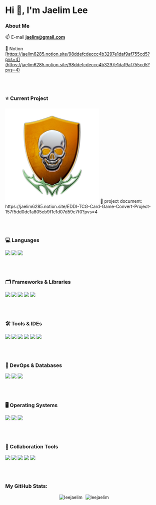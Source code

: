 <h1 align="left">  Hi 👋, I'm Jaelim Lee</h1>


### About Me
📫 E-mail **jaelim@gmail.com**
  
📄 Notion [https://jaelim6285.notion.site/98ddefcdeccc4b3297e1daf9af755cd5?pvs=4](https://jaelim6285.notion.site/98ddefcdeccc4b3297e1daf9af755cd5?pvs=4)

<p align="left">
  <br><br>
</p>

<h3 align="left"> ⭐️ Current Project</h3>
<img src="https://github.com/Leejaelim/Leejaelim/blob/main/game%20logo%20icon.png" alt="your-image" width="300" height="300"/>
🔗 project document: https://jaelim6285.notion.site/EDDI-TCG-Card-Game-Convert-Project-157f5dd0dc1a805eb9f1e1d07d59c7f0?pvs=4
 
<p align="left">
  <br><br>
</p>

<h3 align="left"> 💻 Languages</h3>
<div align="left">
  <img src="https://img.shields.io/badge/typescript-3178C6.svg?style=for-the-badge&logo=typescript&logoColor=white" /> 
  <img src="https://img.shields.io/badge/python-3776AB.svg?style=for-the-badge&logo=python&logoColor=yellow" /> 
  <img src="https://img.shields.io/badge/c++-00599C.svg?style=for-the-badge&logo=cplusplus&logoColor=white" /> 
</div>

<p align="left">
  <br><br>
</p>

<h3 align="left"> 🗂️ Frameworks & Libraries</h3>
<div align="left">
  <img src="https://img.shields.io/badge/opengl-5586A4.svg?style=for-the-badge&logo=opengl&logoColor=white" /> 
  <img src="https://img.shields.io/badge/opencv-5C3EE8.svg?style=for-the-badge&logo=opencv&logoColor=white" /> 
  <img src="https://img.shields.io/badge/node.js-5FA04E.svg?style=for-the-badge&logo=nodedotjs&logoColor=white" /> 
  <img src="https://img.shields.io/badge/numpy-013243.svg?style=for-the-badge&logo=numpy&logoColor=white" /> 
  <img src="https://img.shields.io/badge/pandas-150458.svg?style=for-the-badge&logo=pandas&logoColor=white" /> 
</div>

<p align="left">
  <br><br>
</p>

<h3 align="left"> 🛠️ Tools & IDEs</h3>
<div align="left">
  <img src="https://img.shields.io/badge/IntelliJ IDEA-000000.svg?style=for-the-badge&logo=intellijidea&logoColor=white" /> 
  <img src="https://img.shields.io/badge/pycharm-000000.svg?style=for-the-badge&logo=pycharm&logoColor=white" /> 
  <img src="https://img.shields.io/badge/vscode-2F80ED.svg?style=for-the-badge" /> 
  <img src="https://img.shields.io/badge/Jupyter Notebook-F37626.svg?style=for-the-badge&logo=jupyter&logoColor=white" /> 
  <img src="https://img.shields.io/badge/google colab-F9AB00.svg?style=for-the-badge&logo=googlecolab&logoColor=white" /> 
  <img src="https://img.shields.io/badge/CLion-000000.svg?style=for-the-badge&logo=clion&logoColor=white" /> 
</div>

<p align="left">
  <br><br>
</p>

<h3 align="left"> 🔧 DevOps & Databases</h3>
<div align="left">
  <img src="https://img.shields.io/badge/MySQL-4479A1.svg?style=for-the-badge&logo=mysql&logoColor=white" /> 
  <img src="https://img.shields.io/badge/Docker-2496ED.svg?style=for-the-badge&logo=docker&logoColor=white" /> 
  <img src="https://img.shields.io/badge/Redis-FF4438.svg?style=for-the-badge&logo=redis&logoColor=white" /> 
</div>

<p align="left">
  <br><br>
</p>

<h3 align="left"> 🖥️ Operating Systems </h3>
<div align="left">
  <img src="https://img.shields.io/badge/Linux-FCC624.svg?style=for-the-badge&logo=linux&logoColor=white" /> 
  <img src="https://img.shields.io/badge/Ubuntu-E95420.svg?style=for-the-badge&logo=ubuntu&logoColor=white" /> 
  <img src="https://img.shields.io/badge/mac Os-000000.svg?style=for-the-badge&logo=macos&logoColor=white" /> 
</div>

<p align="left">
  <br><br>
</p>

<h3 align="left"> 🤝 Collaboration Tools </h3>
<div align="left">
  <img src="https://img.shields.io/badge/GitHub-181717.svg?style=for-the-badge&logo=github&logoColor=white" /> 
  <img src="https://img.shields.io/badge/Notion-000000.svg?style=for-the-badge&logo=notion&logoColor=white" /> 
  <img src="https://img.shields.io/badge/Slack-4A154B.svg?style=for-the-badge&logo=slack&logoColor=white" /> 
  <img src="https://img.shields.io/badge/Git-F05032.svg?style=for-the-badge&logo=git&logoColor=white" /> 
  <img src="https://img.shields.io/badge/GitKraken-179287.svg?style=for-the-badge&logo=gitkraken&logoColor=white" /> 
</div>

<p align="left">
  <br><br>
</p>

<h3 align="left"> My GitHub Stats:</h3>
<div style="display: flex; justify-content: center; gap: 10px;">
    <img src="https://github-readme-stats.vercel.app/api?username=leejaelim&show_icons=true&theme=dark&title_color=bbaaf8&text_color=bbaaf8&locale=en" alt="leejaelim" />
    <img src="https://github-readme-streak-stats.herokuapp.com/?user=leejaelim&theme=dark" alt="leejaelim" />
</div>

